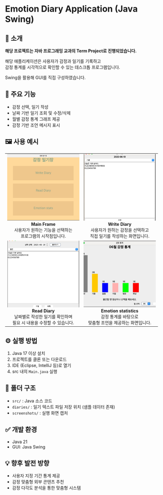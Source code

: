 # Emotion Diary Application (Java Swing)


## 📌 소개
**해당 프로젝트는 자바 프로그래밍 교과의 Term Project로 진행되었습니다.**

해당 애플리케이션은 사용자가 감정과 일기를 기록하고  
감정 통계를 시각적으로 확인할 수 있는 데스크톱 프로그램입니다.

Swing을 활용해 GUI를 직접 구성하였습니다.


## 🎯 주요 기능
- 감정 선택, 일기 작성
- 날짜 기반 일기 조회 및 수정/삭제
- 월별 감정 통계 그래프 제공
- 감정 기반 조언 메시지 표시


## 🖼️ 사용 예시
<table>
  <tr>
    <td align="center" width="50%">
      <img src="./screenshots/MainFrame.jpg" alt="Main Frame" style="width:320px; height:220px; object-fit: cover;"><br>
      <b>Main Frame</b><br>사용자가 원하는 기능을 선택하는<br>프로그램의 시작점입니다.
    </td>
    <td align="center" width="50%">
      <img src="./screenshots/Write_Diary/DiaryWriteFrame.jpg" alt="Write Diary" style="width:320px; height:220px; object-fit: cover;"><br>
      <b>Write Diary</b><br>사용자가 원하는 감정을 선택하고<br>직접 일기를 작성하는 화면입니다.
    </td>
  </tr>
  <tr>
    <td align="center" width="50%">
      <img src="./screenshots/Read_Diary/DiaryReadFrame.jpg" alt="Read Diary" style="width:320px; height:220px; object-fit: cover;"><br>
      <b>Read Diary</b><br>날짜별로 작성한 일기를 확인하며<br>필요 시 내용을 수정할 수 있습니다.
    </td>
    <td align="center" width="50%">
      <img src="./screenshots/Emtion_statistics/Anxiety.jpg" alt="Emotion statistics" style="width:320px; height:220px; object-fit: cover;"><br>
      <b>Emotion statistics</b><br>감정 통계를 바탕으로<br>맞춤형 조언을 제공하는 화면입니다.
    </td>
  </tr>
</table>




## ⚙️ 실행 방법
1. Java 17 이상 설치  
2. 프로젝트를 클론 또는 다운로드
3. IDE (Eclipse, IntelliJ 등)로 열기  
4. src 내의 `Main.java` 실행


## 📁 폴더 구조
- `src/` : Java 소스 코드  
- `diaries/` : 일기 텍스트 파일 저장 위치 (샘플 데이터 존재)
- `screenshots/` : 실행 화면 캡처


## ✅ 개발 환경
- Java 21  
- GUI: Java Swing


## 💡 향후 발전 방향
- 사용자 지정 기간 통계 제공  
- 감정 맞춤형 외부 콘텐츠 추천 
- 감정 다각도 분석을 통한 맞춤형 시스템
